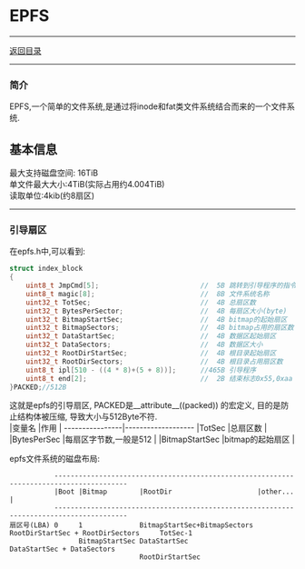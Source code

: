 EPFS
=
***
[返回目录](dir.md)
***
### 简介
EPFS,一个简单的文件系统,是通过将inode和fat类文件系统结合而来的一个文件系统.
## 基本信息
最大支持磁盘空间: 16TiB<br/>
单文件最大大小:4TiB(实际占用约4.004TiB)<br/>
读取单位:4kib(约8扇区)
***
### 引导扇区
在epfs.h中,可以看到:
```c
struct index_block
{
    uint8_t JmpCmd[5];                         //  5B 跳转到引导程序的指令
    uint8_t magic[8];                          //  8B 文件系统名称
    uint32_t TotSec;                           //  4B 总扇区数
    uint32_t BytesPerSector;                   //  4B 每扇区大小(byte)
    uint32_t BitmapStartSec;                   //  4B bitmap的起始扇区
    uint32_t BitmapSectors;                    //  4B bitmap占用的扇区数
    uint32_t DataStartSec;                     //  4B 数据区起始扇区
    uint32_t DataSectors;                      //  4B 数据区大小
    uint32_t RootDirStartSec;                  //  4B 根目录起始扇区
    uint32_t RootDirSectors;                   //  4B 根目录占用扇区数
    uint8_t ipl[510 - ((4 * 8)+(5 + 8))];      //465B 引导程序
    uint8_t end[2];                            //  2B 结束标志0x55,0xaa
}PACKED;//512B
```
这就是epfs的引导扇区, PACKED是__attribute__((packed)) 的宏定义, 目的是防止结构体被压缩,
导致大小与512Byte不符.<br/>
|变量名          |作用                |
----------------|-------------------
|TotSec         |总扇区数             |
|BytesPerSec    |每扇区字节数,一般是512 |
|BitmapStartSec |bitmap的起始扇区     |

epfs文件系统的磁盘布局:
```
           ----------------------------------------------------------------------------------------
           |Boot |Bitmap        |RootDir                     |other...                            |
           ----------------------------------------------------------------------------------------
扇区号(LBA) 0     1              BitmapStartSec+BitmapSectors RootDirStartSec + RootDirSectors     TotSec-1
                 BitmapStartSec DataStartSec                                                      DataStartSec + DataSectors
                                RootDirStartSec                                                   
```

